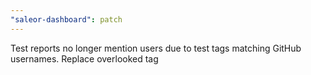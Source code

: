```yaml
---
"saleor-dashboard": patch
---
```


Test reports no longer mention users due to test tags matching GitHub usernames. Replace overlooked tag